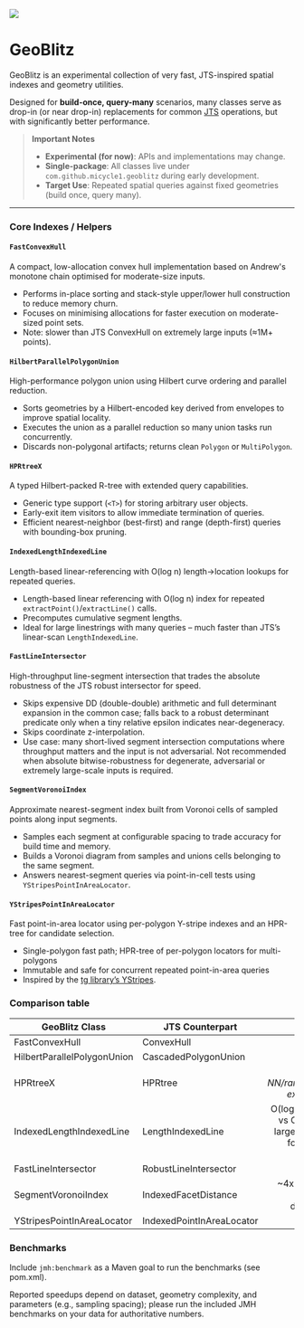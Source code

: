 [![](https://jitpack.io/v/micycle1/GeoBlitz.svg)](https://jitpack.io/#micycle1/GeoBlitz)

# GeoBlitz

GeoBlitz is an experimental collection of very fast, JTS-inspired spatial indexes and geometry utilities.

Designed for **build-once, query-many** scenarios, many classes serve as drop-in (or near drop-in) replacements for common [JTS](https://github.com/locationtech/jts/) operations, but with significantly better performance.

> **Important Notes**  
> - **Experimental (for now)**: APIs and implementations may change.
> - **Single-package**: All classes live under `com.github.micycle1.geoblitz` during early development.
> - **Target Use**: Repeated spatial queries against fixed geometries (build once, query many).

---

### Core Indexes / Helpers

#### `FastConvexHull`
A compact, low-allocation convex hull implementation based on Andrew's monotone chain optimised for moderate-size inputs.
- Performs in-place sorting and stack-style upper/lower hull construction to reduce memory churn.
- Focuses on minimising allocations for faster execution on moderate-sized point sets.
- Note: slower than JTS ConvexHull on extremely large inputs (≈1M+ points).

#### `HilbertParallelPolygonUnion`
High-performance polygon union using Hilbert curve ordering and parallel reduction.
- Sorts geometries by a Hilbert-encoded key derived from envelopes to improve spatial locality.
- Executes the union as a parallel reduction so many union tasks run concurrently.
- Discards non-polygonal artifacts; returns clean `Polygon` or `MultiPolygon`.

#### `HPRtreeX`
A typed Hilbert-packed R-tree with extended query capabilities.
- Generic type support (`<T>`) for storing arbitrary user objects.
- Early-exit item visitors to allow immediate termination of queries.
- Efficient nearest-neighbor (best-first) and range (depth-first) queries with bounding-box pruning.

#### `IndexedLengthIndexedLine`
Length-based linear-referencing with O(log n) length→location lookups for repeated queries.
- Length-based linear referencing with O(log n) index for repeated `extractPoint()`/`extractLine()` calls.
- Precomputes cumulative segment lengths.  
- Ideal for large linestrings with many queries – much faster than JTS’s linear-scan `LengthIndexedLine`.

#### `FastLineIntersector`
High-throughput line-segment intersection that trades the absolute robustness of the JTS robust intersector for speed.
- Skips expensive DD (double-double) arithmetic and full determinant expansion in the common case; falls back to a robust determinant predicate only when a tiny relative epsilon indicates near-degeneracy.
- Skips coordinate z-interpolation.
- Use case: many short-lived segment intersection computations where throughput matters and the input is not adversarial. Not recommended when absolute bitwise-robustness for degenerate, adversarial or extremely large-scale inputs is required.

#### `SegmentVoronoiIndex`
Approximate nearest-segment index built from Voronoi cells of sampled points along input segments.
- Samples each segment at configurable spacing to trade accuracy for build time and memory.
- Builds a Voronoi diagram from samples and unions cells belonging to the same segment.
- Answers nearest-segment queries via point-in-cell tests using `YStripesPointInAreaLocator`.

#### `YStripesPointInAreaLocator`
Fast point-in-area locator using per-polygon Y-stripe indexes and an HPR-tree for candidate selection.
- Single-polygon fast path; HPR-tree of per-polygon locators for multi-polygons
- Immutable and safe for concurrent repeated point-in-area queries
- Inspired by the [tg library’s YStripes](https://github.com/tidwall/tg/blob/main/docs/POLYGON_INDEXING.md#ystripes).  

### Comparison table
| GeoBlitz Class | JTS Counterpart | Speedup |
|---|---|---:|
| FastConvexHull | ConvexHull | TBD |
| HilbertParallelPolygonUnion | CascadedPolygonUnion | TBD |
| HPRtreeX | HPRtree | *provides NN/range/early-exit features* |
| IndexedLengthIndexedLine | LengthIndexedLine | O(log n) queries vs O(n) scan – large speedups for repeated queries |
| FastLineIntersector | RobustLineIntersector | ~2x |
| SegmentVoronoiIndex | IndexedFacetDistance | ~4x (dataset & sampling dependent) |
| YStripesPointInAreaLocator | IndexedPointInAreaLocator | ~4x |


### Benchmarks
Include `jmh:benchmark` as a Maven goal to run the benchmarks (see pom.xml).

Reported speedups depend on dataset, geometry complexity, and parameters (e.g., sampling spacing); please run the included JMH benchmarks on your data for authoritative numbers.
